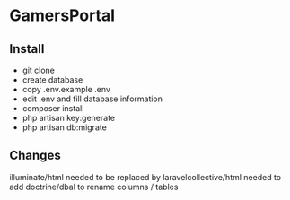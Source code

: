 # GamersPortal

## Install
- git clone
- create database
- copy .env.example .env
- edit .env and fill database information
- composer install
- php artisan key:generate
- php artisan db:migrate

## Changes
illuminate/html needed to be replaced by laravelcollective/html
needed to add doctrine/dbal to rename columns / tables